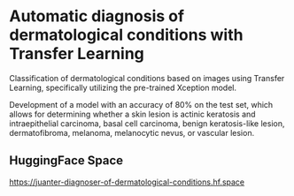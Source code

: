 # Automatic diagnosis of dermatological conditions with Transfer Learning

Classification of dermatological conditions based on images using Transfer Learning, specifically utilizing the pre-trained Xception model.

Development of a model with an accuracy of 80% on the test set, which allows for determining whether a skin lesion is actinic keratosis and intraepithelial carcinoma, basal cell carcinoma, benign keratosis-like lesion, dermatofibroma, melanoma, melanocytic nevus, or vascular lesion.

## HuggingFace Space

https://juanter-diagnoser-of-dermatological-conditions.hf.space

